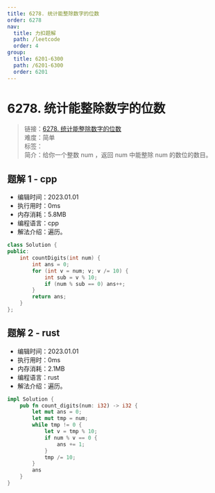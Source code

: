 ```yaml
---
title: 6278. 统计能整除数字的位数
order: 6278
nav:
  title: 力扣题解
  path: /leetcode
  order: 4
group:
  title: 6201-6300
  path: /6201-6300
  order: 6201
---
```


# 6278. 统计能整除数字的位数

> 链接：[6278. 统计能整除数字的位数](https://leetcode.cn/problems/count-the-digits-that-divide-a-number/)  
> 难度：简单  
> 标签：  
> 简介：给你一个整数 num ，返回 num 中能整除 num 的数位的数目。

## 题解 1 - cpp

- 编辑时间：2023.01.01
- 执行用时：0ms
- 内存消耗：5.8MB
- 编程语言：cpp
- 解法介绍：遍历。

```cpp
class Solution {
public:
    int countDigits(int num) {
        int ans = 0;
        for (int v = num; v; v /= 10) {
            int sub = v % 10;
            if (num % sub == 0) ans++;
        }
        return ans;
    }
};
```

## 题解 2 - rust

- 编辑时间：2023.01.01
- 执行用时：0ms
- 内存消耗：2.1MB
- 编程语言：rust
- 解法介绍：遍历。

```rust
impl Solution {
    pub fn count_digits(num: i32) -> i32 {
        let mut ans = 0;
        let mut tmp = num;
        while tmp != 0 {
            let v = tmp % 10;
            if num % v == 0 {
                ans += 1;
            }
            tmp /= 10;
        }
        ans
    }
}
```
